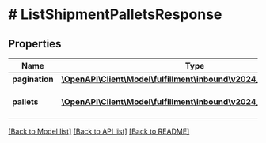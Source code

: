 # # ListShipmentPalletsResponse

## Properties

Name | Type | Description | Notes
------------ | ------------- | ------------- | -------------
**pagination** | [**\OpenAPI\Client\Model\fulfillment\inbound\v2024_03_20\Pagination**](Pagination.md) |  | [optional]
**pallets** | [**\OpenAPI\Client\Model\fulfillment\inbound\v2024_03_20\Pallet[]**](Pallet.md) | The pallets in a shipment. |

[[Back to Model list]](../../README.md#models) [[Back to API list]](../../README.md#endpoints) [[Back to README]](../../README.md)
